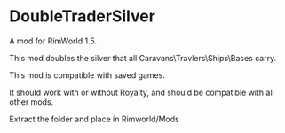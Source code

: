 # DoubleTraderSilver
A mod for RimWorld 1.5.

This mod doubles the silver that all Caravans\Travlers\Ships\Bases carry.

This mod is compatible with saved games.

It should work with or without Royalty, and should be compatible with all other mods.

Extract the folder and place in Rimworld/Mods

